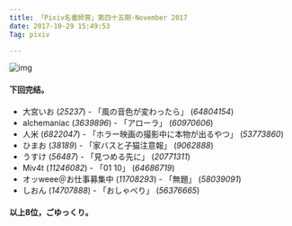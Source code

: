 ```yaml
---
title: 「Pixiv名畫師賞」第四十五期·November 2017
date: 2017-10-29 15:49:53
Tag: pixiv

---
```

![img](/images/1.jpg)

#### 下回完结。

* 大宮いお (*25237*) - 「風の音色が変わったら」 (*64804154*)
* alchemaniac (*3639896*) - 「アローラ」 (*60970606*)
* 人米 (*6822047*) - 「ホラー映画の撮影中に本物が出るやつ」 (*53773860*)
* ひまお (*38189*) - 「家バスと子猫注意報」 (*9062888*)
* うすけ (*56487*) - 「見つめる先に」 (*20771311*)
* Miv4t (*11246082*) - 「01 10」 (*64686719*)
* オッweee＠お仕事募集中 (*11708293*) - 「無題」 (*58039091*)
* しおん (*14707888*) - 「おしゃべり」 (*56376665*)

#### 以上8位，ごゆっくり。